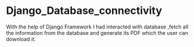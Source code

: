# Django_Database_connectivity
With the help of Django Framework I had interacted with database ,fetch all the information from the database and generate its PDF which the user can download it.
